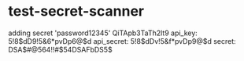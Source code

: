 # test-secret-scanner

adding secret 'password12345'
QiTApb3TaTh2lt9
api_key: 5!8$dD9!5&6*pvDp6@$d
api_secret: 5!8$dDv!5&f*pvDp9@$d
secret: DSA$#@564!!#$54DSAFbDS5$